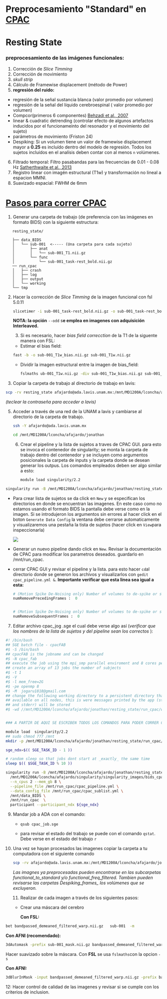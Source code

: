 

# Preprocesamiento "Standard" en [CPAC](https://fcp-indi.github.io/docs/user/index.html)

# Resting State

### **preprocesamiento de las imágenes funcionales**:

1. Corrección de *Slice Timming*
2. Corrección de movimiento
3. *skull strip*
4. Cálculo de Framewise displacement (método de Power)
5. **regresión del ruido:**
- regresión de la señal sustancia blanca (valor promedio por volumen)
- regresión de la señal del líquido cerebroespinal ( valor promedio por volumen)
- Compcor(primeros 6 componentes) [Behzadi et al., 2007](https://www.sciencedirect.com/science/article/pii/S1053811907003837?via%3Dihub)
- linear & cuadratic detrending (controlar efecto de algunos artefactos inducidos por el funcionameinto del resonador y el movimiento del sujeto)
- parámetros de movimiento (Friston 24)
- Despiking: Si un volumen tiene un valor de framewise displacement mayor a **0.25**  es incluído dentro del modelo de regresión. Todos los sujetos incluídos en el analísis deben contar con al menos `n` volúmenes.
6. Filtrado temporal: Filtro pasabandas para las frecuencias de 0.01 - 0.08 Hz [Satherthwaite et al., 2013](https://www.sciencedirect.com/science/article/pii/S1053811912008609?via%3Dihub)
7. Registro linear con imagén estructural (T1w) y transformación no lineal a espacion MMNI.
8. Suavizado espacial: FWHM de 6mm


# <u>Pasos para correr [CPAC](http://fcp-indi.github.io/docs/user/index.html)</u>



1.  Generar una carpeta de trabajo (de preferencia con las imágenes en formato BIDS) con la siguiente estructura:
```
   resting_state/

   ├── data_BIDS
   │   └── sub-001  <----- (Una carpeta para cada sujeto)
   │       ├── anat
   │       │   └── sub-001_T1.nii.gz
   │       └── func
   │           └── sub-001_task-rest_bold.nii.gz
   ── run_cpac
   │   ├── crash
   │   ├── log
   │   ├── output
   │   └── working
   └── tmp
   ```
2. Hacer la corrección de *Slice Timming*  de la imagen funcional con fsl 5.0.11

   ```bash
   slicetimer -i sub-001_task-rest_bold.nii.gz -o sub-001_task-rest_bold.nii_stc.gz --odd
   ```

   **NOTA: la opción** `--odd`  s**e emplea en imagenes con adquisición Interleaved.**     

   3.  Si es necesario, hacer *bias field correcction* de la T1 de la siguente manera con FSL:

      - Estimar el bias field:

      ```bash
      fast -b -o sub-001_T1w_bias.nii.gz sub-001_T1w.nii.gz
      ```

   - Dividir la imagen estructural entre la imagen de bias_field:

     ```bash
     fslmaths ub-001_T1w.nii.gz -div sub-001_T1w_bias.nii.gz sub-001_T1w_bcorr.nii.gz
     ```

4.  Copiar la carpeta de trabajo al directorio de trabajo en lavis:

   ```bash
   scp -rv resting_state afajardo@ada.lavis.unam.mx:/mnt/MD1200A/lconcha/afajardo/jonathan
   ```

   *(teclear la contraseña para acceder a lavis)*

5. Acceder a través de una red de la UNAM a lavis y cambiarse al directorio de la carpeta de trabajo.

   ``` bash
   ssh -Y afajardo@ada.lavis.unam.mx
   ```

   ```bash
   cd /mnt/MD1200A/lconcha/afajardo/jonathan
   ```

   6. Crear el pipeline y la lista de sujetos a traves de CPAC GUI. para esto se invoca el contenedor de singularity; se monta la carpeta de trabajo dentro del contenedor y se incluyen como argumentos posicionales la carpeta de inputs y la carpeta donde se desean generar los outpus. Los comandos empleados deben ser algo similar a esto:

      ```bash
      module load singularity/2.2
      ```

``` bash
singularity run -B /mnt/MD1200A/lconcha/afajardo/jonathan/resting_state/:/mnt -B /mnt/MD1200A/lconcha/afajardo/jonathan/resting_state/tmp:/scratch /mnt/MD1200A/lconcha/afajardo/singularity/singularity_images/bids_cpac-2018-05-30-c1f62374f539.img --skip_bids_validator /mnt/data_BIDS /mnt/run_cpac GUI

```

- Para crear lista de sujetos se da click en `New` y se  especifican los directorios en donde se encuentran las imagenes. En este caso como no estamos usando el formato BIDS la pantalla debe verse como en la imagen. Si se introdujeron los argumentos sin errores al hacer click en el boton  `Generate Data Config` la ventana debe cerrarse automaticamente y visualizaremos una pestaña la tista de sujetos (hacer click en `View`para inspeccionarla)

  ![](/home/alfonso/Documentos/github/fMRI/GUI.png)

- Generar un nuevo pipeline dando click en `New`. Revisar la documentación de CPAC para modificar los parametros deseados. guardarlo en /mnt/run_cpac.

- cerrar CPAC GUI y revisar  el pipeline y la lista. para esto hacer `cd`al directorio donde se generon los archivos y visualizarlos con `gedit cpac_pipeline.yml &`. **Importante verificar que esta linea sea igual a esta:** 

  ```python
  # (Motion Spike De-Noising only) Number of volumes to de-spike or scrub preceding a volume with excessive FD.
  numRemovePrecedingFrames :  0
  
  
  # (Motion Spike De-Noising only) Number of volumes to de-spike or scrub subsequent to a volume with excessive FD.
  numRemoveSubsequentFrames :  0
  
  ```

7. Editar archivo cpac_jog .sge el cual debe verse algo así (*verificar que los nombres de la lista de sujetos y del pipeline sean los correctos* ): 

```bash
#! /bin/bash
## SGE batch file - cpacFAB
#$ -S /bin/bash
## cpacFAB is the jobname and can be changed
#$ -N cpac_fab
## execute the job using the mpi_smp parallel enviroment and 8 cores per job
## create an array of 13 jobs the number of subjects
#$ -t 1                                                                                   #ESTO LO DEBES MODIFICAR Y PONER EL NUMERO DE TRABAJOS (1 - "numero de imagenes que se van a procesar")
#$ -V
#$ -l mem_free=2G
#$ -pe openmp 8
#$ -M  jogaru1818@gmail.com                                                                         ### ESCRIBIR AQUI TU DIRECCIÓN DE CORREO ELECTRÓNICO
## change the following working directory to a persistent directory that is
## available on all nodes, this is were messages printed by the app (stdout
## and stderr) will be stored
#$ -wd //mnt/MD1200A/lconcha/afajardo/jonathan/resting_state/run_cpac/working                                       ## ESTO SE DEBE MODIFICAR


### A PARTIR DE AQUI SE ESCRIBEN TODOS LOS COMANDOS PARA PODER CORRER CPAC

module load  singularity/2.2
## sudo chmod 777 /mnt
mkdir -p /mnt/MD1200A/lconcha/afajardo/jonathan/resting_state/run_cpac/log/reports                 

sge_ndx=$(( SGE_TASK_ID - 1 ))

# random sleep so that jobs dont start at _exactly_ the same time
sleep $(( $SGE_TASK_ID % 10 ))

singularity run -B /mnt/MD1200A/lconcha/afajardo/jonathan/resting_state:/mnt -B /mnt/MD1200A/lconcha/afajardo/jonathan/resting_state/tmp:/scratch \
  /mnt/MD1200A/lconcha/afajardo/singularity/singularity_images/bids_cpac-2018-05-30-c1f62374f539.img\
  --n_cpus 2 --mem_gb 8 \
  --pipeline_file /mnt/run_cpac/cpac_pipeline.yml \
  --data_config_file /mnt/run_cpac/cpac_sublist.yml \
  /mnt/data_BIDS \
  /mnt/run_cpac  \
  participant --participant_ndx ${sge_ndx}
```



9. Mandar job a ADA con el comando: 

   - `qsub cpac_job.sge`

   - para revisar el estado del trabajo se puede con el comando `qstat`. Debe verse en el estado del trabajo `r`

10. Una vez se hayan procesados las imagenes copiar la carpeta a tu computadora con el siguiente comando

    ```bash
    scp -rv afajardo@ada.lavis.unam.mx:/mnt/MD1200A/lconcha/afajardo/jonathan/resting_state/run_cpac/output .
    ```

    *Las imagnes ya preprocesadas pueden encontrarse en las subcarpetas functional_to_standard y/o functional_freq_filtered. Tambien pueden revisarse las carpetas Despiking_frames_ los volúmenes que se excluyeron.*

    

    11. Realizar de cada imagen a través de los siguientes pasos:

    - Crear una máscara del cerebro

      **Con FSL:**

```bash
bet bandpassed_demeaned_filtered_warp.nii.gz   sub-001  -m 
```

**Con AFNI (recomendado):** 

 ```bash
3dAutomask -prefix sub-001_mask.nii.gz bandpassed_demeaned_filtered_warp.nii.gz
 ```



Hacer suavizado sobre la máscara. Con **FSL** se usa `fslmaths`con la opcion `-s` 

**Con AFNI:** 

```bash
3dBlurInMask -input bandpassed_demeaned_filtered_warp.nii.gz -prefix bandpassed_demeaned_filtered_warp_FWHM6.nii.gz -mask sub-001_mask.nii.gz -FWHM 6
```

12: Hacer control de calidad de las imagenes y revisar si  se cumple con los criterios de inclusion.
